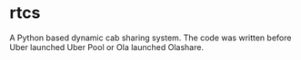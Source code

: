 # rtcs

 A Python based dynamic cab sharing system. The code was written before Uber launched Uber Pool or Ola launched Olashare.
 
 
